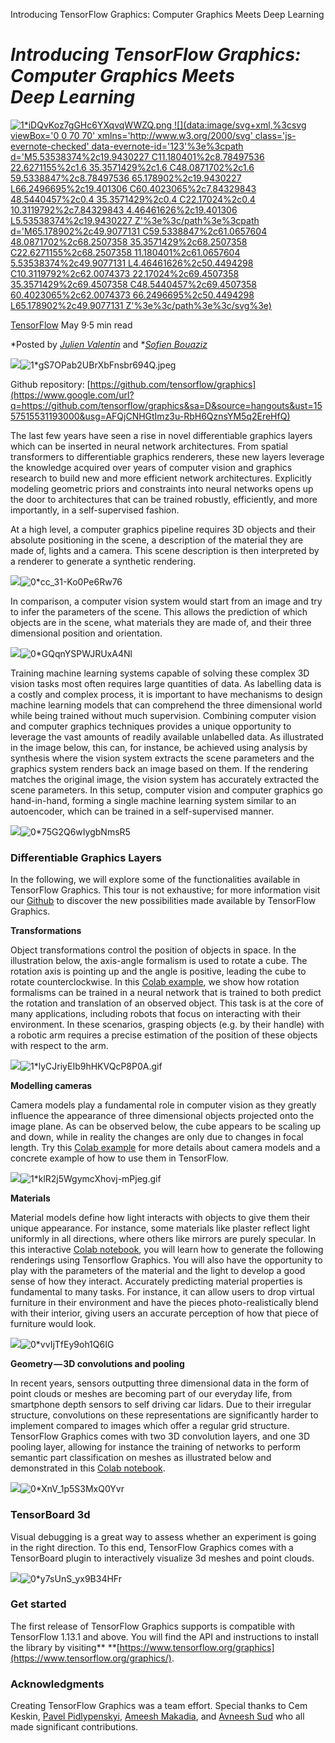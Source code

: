 Introducing TensorFlow Graphics: Computer Graphics Meets Deep Learning

# *Introducing TensorFlow Graphics: Computer Graphics Meets Deep Learning*

[![1*iDQvKoz7gGHc6YXqvqWWZQ.png](../_resources/e4a835d142355cf63550c631beeb96cc.png) ![](data:image/svg+xml,%3csvg viewBox='0 0 70 70' xmlns='http://www.w3.org/2000/svg' class='js-evernote-checked' data-evernote-id='123'%3e%3cpath d='M5.53538374%2c19.9430227 C11.180401%2c8.78497536 22.6271155%2c1.6 35.3571429%2c1.6 C48.0871702%2c1.6 59.5338847%2c8.78497536 65.178902%2c19.9430227 L66.2496695%2c19.401306 C60.4023065%2c7.84329843 48.5440457%2c0.4 35.3571429%2c0.4 C22.17024%2c0.4 10.3119792%2c7.84329843 4.46461626%2c19.401306 L5.53538374%2c19.9430227 Z'%3e%3c/path%3e%3cpath d='M65.178902%2c49.9077131 C59.5338847%2c61.0657604 48.0871702%2c68.2507358 35.3571429%2c68.2507358 C22.6271155%2c68.2507358 11.180401%2c61.0657604 5.53538374%2c49.9077131 L4.46461626%2c50.4494298 C10.3119792%2c62.0074373 22.17024%2c69.4507358 35.3571429%2c69.4507358 C48.5440457%2c69.4507358 60.4023065%2c62.0074373 66.2496695%2c50.4494298 L65.178902%2c49.9077131 Z'%3e%3c/path%3e%3c/svg%3e)](https://medium.com/@tensorflow?source=post_header_lockup)

[TensorFlow](https://medium.com/@tensorflow)
May 9·5 min read

*Posted by *[*Julien Valentin*](https://twitter.com/JPCValentin)* and *[*Sofien Bouaziz*](https://twitter.com/_sofien_)

![](../_resources/7a5854aeabf093b6067299f4ff9503cf.png)![1*gS7OPab2UBrXbFnsbr694Q.jpeg](../_resources/a84a7528db35bef234a39e1755f55a9d.jpg)

Github repository: [https://github.com/tensorflow/graphics](https://www.google.com/url?q=https://github.com/tensorflow/graphics&sa=D&source=hangouts&ust=1557515531193000&usg=AFQjCNHGtImz3u-RbH6QznsYM5q2EreHfQ)

The last few years have seen a rise in novel differentiable graphics layers which can be inserted in neural network architectures. From spatial transformers to differentiable graphics renderers, these new layers leverage the knowledge acquired over years of computer vision and graphics research to build new and more efficient network architectures. Explicitly modeling geometric priors and constraints into neural networks opens up the door to architectures that can be trained robustly, efficiently, and more importantly, in a self-supervised fashion.

At a high level, a computer graphics pipeline requires 3D objects and their absolute positioning in the scene, a description of the material they are made of, lights and a camera. This scene description is then interpreted by a renderer to generate a synthetic rendering.

![](../_resources/7ed62de059f32779a080f84ae3a37028.png)![0*cc_31-Ko0Pe6Rw76](../_resources/8cee172982e2e4b1c04d12847a28a096.jpg)

In comparison, a computer vision system would start from an image and try to infer the parameters of the scene. This allows the prediction of which objects are in the scene, what materials they are made of, and their three dimensional position and orientation.

![](../_resources/aaf678b47a9f28b139658078592e9381.png)![0*GQqnYSPWJRUxA4Nl](../_resources/1a5130bda3c1e646bcb7e9c7488b412c.jpg)

Training machine learning systems capable of solving these complex 3D vision tasks most often requires large quantities of data. As labelling data is a costly and complex process, it is important to have mechanisms to design machine learning models that can comprehend the three dimensional world while being trained without much supervision. Combining computer vision and computer graphics techniques provides a unique opportunity to leverage the vast amounts of readily available unlabelled data. As illustrated in the image below, this can, for instance, be achieved using analysis by synthesis where the vision system extracts the scene parameters and the graphics system renders back an image based on them. If the rendering matches the original image, the vision system has accurately extracted the scene parameters. In this setup, computer vision and computer graphics go hand-in-hand, forming a single machine learning system similar to an autoencoder, which can be trained in a self-supervised manner.

![](../_resources/b305cb7e2914d198a9154151e5aa9ee9.png)![0*75G2Q6wIygbNmsR5](../_resources/1e9884e965e1f2fa7838e23bf8949e73.jpg)

### Differentiable Graphics Layers

In the following, we will explore some of the functionalities available in TensorFlow Graphics. This tour is not exhaustive; for more information visit our [Github](https://github.com/tensorflow/graphics/) to discover the new possibilities made available by TensorFlow Graphics.

**Transformations**

Object transformations control the position of objects in space. In the illustration below, the axis-angle formalism is used to rotate a cube. The rotation axis is pointing up and the angle is positive, leading the cube to rotate counterclockwise. In this [Colab example](https://colab.sandbox.google.com/github/tensorflow/graphics/blob/master/tensorflow_graphics/notebooks/6dof_alignment.ipynb), we show how rotation formalisms can be trained in a neural network that is trained to both predict the rotation and translation of an observed object. This task is at the core of many applications, including robots that focus on interacting with their environment. In these scenarios, grasping objects (e.g. by their handle) with a robotic arm requires a precise estimation of the position of these objects with respect to the arm.

![](../_resources/1118a9b6ad8cb93fa628fe7d205c9e7d.png)![1*lyCJriyEIb9hHKVQcP8P0A.gif](../_resources/387334f39f60f811dd7fbf9c28d492e5.gif)

**Modelling cameras**

Camera models play a fundamental role in computer vision as they greatly influence the appearance of three dimensional objects projected onto the image plane. As can be observed below, the cube appears to be scaling up and down, while in reality the changes are only due to changes in focal length. Try this [Colab example](https://colab.sandbox.google.com/github/tensorflow/graphics/blob/master/tensorflow_graphics/notebooks/intrinsics_optimization.ipynb) for more details about camera models and a concrete example of how to use them in TensorFlow.

![](../_resources/36949cd09772ba7c085d2979e0be9be3.png)![1*klR2j5WgymcXhovj-mPjeg.gif](../_resources/5fe844a5489a6997247b034684ea6cef.gif)

**Materials**

Material models define how light interacts with objects to give them their unique appearance. For instance, some materials like plaster reflect light uniformly in all directions, where others like mirrors are purely specular. In this interactive [Colab notebook](https://colab.sandbox.google.com/github/tensorflow/graphics/blob/master/tensorflow_graphics/notebooks/reflectance.ipynb), you will learn how to generate the following renderings using Tensorflow Graphics. You will also have the opportunity to play with the parameters of the material and the light to develop a good sense of how they interact. Accurately predicting material properties is fundamental to many tasks. For instance, it can allow users to drop virtual furniture in their environment and have the pieces photo-realistically blend with their interior, giving users an accurate perception of how that piece of furniture would look.

![](../_resources/79197c875404d96efacfc5242ab13b0c.png)![0*vvIjTfEy9oh1Q6IG](../_resources/d1129042cc4800920261b7747b9d2dba.jpg)

**Geometry — 3D convolutions and pooling**

In recent years, sensors outputting three dimensional data in the form of point clouds or meshes are becoming part of our everyday life, from smartphone depth sensors to self driving car lidars. Due to their irregular structure, convolutions on these representations are significantly harder to implement compared to images which offer a regular grid structure. TensorFlow Graphics comes with two 3D convolution layers, and one 3D pooling layer, allowing for instance the training of networks to perform semantic part classification on meshes as illustrated below and demonstrated in this [Colab notebook](https://colab.sandbox.google.com/github/tensorflow/graphics/blob/master/tensorflow_graphics/notebooks/mesh_segmentation_demo.ipynb).

![](../_resources/95dab81ffc83dc92a0af7bf3e75feb85.png)![0*XnV_1p5S3MxQ0Yvr](../_resources/7949e56c6d3428418e7b3f710ac9cd15.png)

### TensorBoard 3d

Visual debugging is a great way to assess whether an experiment is going in the right direction. To this end, TensorFlow Graphics comes with a TensorBoard plugin to interactively visualize 3d meshes and point clouds.

![](../_resources/e459848c0d735d77310ef2c8c2211205.png)![0*y7sUnS_yx9B34HFr](../_resources/f00a0853fe8ef7bab6dc538b7f216528.gif)

### Get started

The first release of TensorFlow Graphics supports is compatible with TensorFlow 1.13.1 and above. You will find the API and instructions to install the library by visiting**  **[https://www.tensorflow.org/graphics](https://www.tensorflow.org/graphics/).

### Acknowledgments

Creating TensorFlow Graphics was a team effort. Special thanks to Cem Keskin, [Pavel Pidlypenskyi](https://twitter.com/podlipensky), [Ameesh Makadia](https://twitter.com/kiamada), and [Avneesh Sud](https://twitter.com/AvneeshSud) who all made significant contributions.
